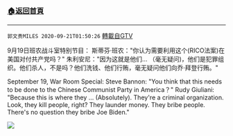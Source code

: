 ﻿###  [:house:返回首頁](https://github.com/ourhimalayas/txt)
---

`郭文贵MILES 2020-09-21T01:50:26` [轉載自GTV](https://gtv.org/web/#/UserInfo/5e596957357cc612d35a8044)

9月19日班农战斗室特别节目：
斯蒂芬·班农："你认为需要利用这个(RICO法案)在美国对付共产党吗？"
朱利安尼："因为这就是他们… （毫无疑问)，他们是犯罪组织。他们杀人，不是吗？他们洗钱、他们行贿，毫无疑问他们向乔·拜登行贿。"

September 19, War Room Special:
Steve Bannon: "You think that this needs to be done to the Chinese Communist Party in America？"
Rudy Giuliani: "Because this is where they … (Absolutely). They're a criminal organization. Look, they kill people, right? They launder money. They bribe people. There's no question they bribe Joe Biden."

[![](https://filegroup.gtv.org/cdn-cgi/image/width=600/https://filegroup.gtv.org/group3/web/20200921/13/35/0/93dc16d06b4778d2e60eb27400b46ab9.png)](https://filegroup.gtv.org/group3/default/20200921/01/50/0/305bd078fa0248ed59712b1cc806282d.MOV)